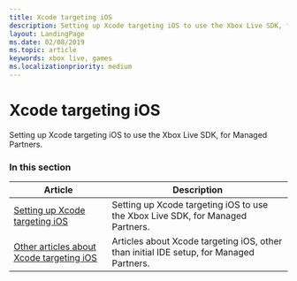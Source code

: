 ```yaml
---
title: Xcode targeting iOS
description: Setting up Xcode targeting iOS to use the Xbox Live SDK, for Managed Partners.
layout: LandingPage
ms.date: 02/08/2019
ms.topic: article
keywords: xbox live, games
ms.localizationpriority: medium
---
```


# Xcode targeting iOS

Setting up Xcode targeting iOS to use the Xbox Live SDK, for Managed Partners.


### In this section

| Article | Description |
|---------|-------------|
| [Setting up Xcode targeting iOS](xcode-ios-mp.md) | Setting up Xcode targeting iOS to use the Xbox Live SDK, for Managed Partners. |
| [Other articles about Xcode targeting iOS](other/index.md) | Articles about Xcode targeting iOS, other than initial IDE setup, for Managed Partners. |
